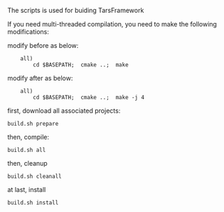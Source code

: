 The scripts is used for buiding TarsFramework

If you need multi-threaded compilation, you need to make the following modifications:

modify before as below:
```
    all)
        cd $BASEPATH;  cmake ..;  make
```

modify after as below:
```
    all)
        cd $BASEPATH;  cmake ..;  make -j 4
```



first, download all associated projects:
```
build.sh prepare
```
then, compile:
```
build.sh all
```
then, cleanup
```
build.sh cleanall
```
at last, install
```
build.sh install
```
